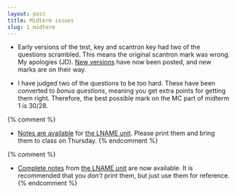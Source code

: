 ```yaml
---
layout: post
title: Midterm issues 
slug: 1_midterm
---
```


* Early versions of the test, key and scantron key had two of the questions scrambled. This means the original scantron mark was wrong. My apologies (JD). [New versions](/midterm1.html) have now been posted, and new marks are on their way.

* I have judged two of the questions to be too hard. These have been converted to _bonus questions_, meaning you get extra points for getting them right. Therefore, the best possible mark on the MC part of midterm 1 is 30/28.

{% comment %} 
* [Notes are available](/materials/UNAME.handouts.pdf) for [the LNAME unit](/UNAME.html). Please print them and bring them to class on Thursday.
{% endcomment %} 

{% comment %} 
* [Complete notes](/materials/UNAME.complete.pdf) from [the LNAME unit](/UNAME.html) are now available. It is recommended that you _don't_ print them, but just use them for reference.
{% endcomment %} 

